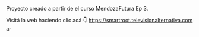 Proyecto creado a partir de el curso MendozaFutura Ep 3.

Visitá la web haciendo clic acá 👇 
https://smartroot.televisionalternativa.com
ar